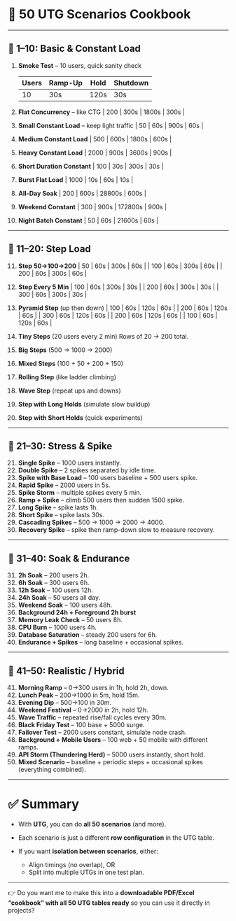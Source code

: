 
# 📘 **50 UTG Scenarios Cookbook**

---

## 🔹 1–10: Basic & Constant Load

1. **Smoke Test** – 10 users, quick sanity check

   | Users | Ramp-Up | Hold | Shutdown |
   | ----- | ------- | ---- | -------- |
   | 10    | 30s     | 120s | 30s      |

2. **Flat Concurrency** – like CTG
   \| 200 | 300s | 1800s | 300s |

3. **Small Constant Load** – keep light traffic
   \| 50 | 60s | 900s | 60s |

4. **Medium Constant Load**
   \| 500 | 600s | 1800s | 600s |

5. **Heavy Constant Load**
   \| 2000 | 900s | 3600s | 900s |

6. **Short Duration Constant**
   \| 100 | 30s | 300s | 30s |

7. **Burst Flat Load**
   \| 1000 | 10s | 60s | 10s |

8. **All-Day Soak**
   \| 200 | 600s | 28800s | 600s |

9. **Weekend Constant**
   \| 300 | 900s | 172800s | 900s |

10. **Night Batch Constant**
    \| 50 | 60s | 21600s | 60s |

---

## 🔹 11–20: Step Load

11. **Step 50→100→200**
    \| 50 | 60s | 300s | 60s |
    \| 100 | 60s | 300s | 60s |
    \| 200 | 60s | 300s | 60s |

12. **Step Every 5 Min**
    \| 100 | 60s | 300s | 30s |
    \| 200 | 60s | 300s | 30s |
    \| 300 | 60s | 300s | 30s |

13. **Pyramid Step** (up then down)
    \| 100 | 60s | 120s | 60s |
    \| 200 | 60s | 120s | 60s |
    \| 300 | 60s | 120s | 60s |
    \| 200 | 60s | 120s | 60s |
    \| 100 | 60s | 120s | 60s |

14. **Tiny Steps** (20 users every 2 min)
    Rows of 20 → 200 total.

15. **Big Steps** (500 → 1000 → 2000)

16. **Mixed Steps** (100 + 50 + 200 + 150)

17. **Rolling Step** (like ladder climbing)

18. **Wave Step** (repeat ups and downs)

19. **Step with Long Holds** (simulate slow buildup)

20. **Step with Short Holds** (quick experiments)

---

## 🔹 21–30: Stress & Spike

21. **Single Spike** – 1000 users instantly.
22. **Double Spike** – 2 spikes separated by idle time.
23. **Spike with Base Load** – 100 users baseline + 500 users spike.
24. **Rapid Spike** – 2000 users in 5s.
25. **Spike Storm** – multiple spikes every 5 min.
26. **Ramp + Spike** – climb 500 users then sudden 1500 spike.
27. **Long Spike** – spike lasts 1h.
28. **Short Spike** – spike lasts 30s.
29. **Cascading Spikes** – 500 → 1000 → 2000 → 4000.
30. **Recovery Spike** – spike then ramp-down slow to measure recovery.

---

## 🔹 31–40: Soak & Endurance

31. **2h Soak** – 200 users 2h.
32. **6h Soak** – 300 users 6h.
33. **12h Soak** – 100 users 12h.
34. **24h Soak** – 50 users all day.
35. **Weekend Soak** – 100 users 48h.
36. **Background 24h + Foreground 2h burst**
37. **Memory Leak Check** – 50 users 8h.
38. **CPU Burn** – 1000 users 4h.
39. **Database Saturation** – steady 200 users for 6h.
40. **Endurance + Spikes** – long baseline + occasional spikes.

---

## 🔹 41–50: Realistic / Hybrid

41. **Morning Ramp** – 0→300 users in 1h, hold 2h, down.
42. **Lunch Peak** – 200→1000 in 5m, hold 15m.
43. **Evening Dip** – 500→100 in 30m.
44. **Weekend Festival** – 0→2000 in 2h, hold 12h.
45. **Wave Traffic** – repeated rise/fall cycles every 30m.
46. **Black Friday Test** – 100 base + 5000 surge.
47. **Failover Test** – 2000 users constant, simulate node crash.
48. **Background + Mobile Users** – 100 web + 50 mobile with different ramps.
49. **API Storm (Thundering Herd)** – 5000 users instantly, short hold.
50. **Mixed Scenario** – baseline + periodic steps + occasional spikes (everything combined).

---

# ✅ Summary

* With **UTG**, you can do **all 50 scenarios** (and more).
* Each scenario is just a different **row configuration** in the UTG table.
* If you want **isolation between scenarios**, either:

  * Align timings (no overlap), OR
  * Split into multiple UTGs in one test plan.

---

👉 Do you want me to make this into a **downloadable PDF/Excel “cookbook” with all 50 UTG tables ready** so you can use it directly in projects?
